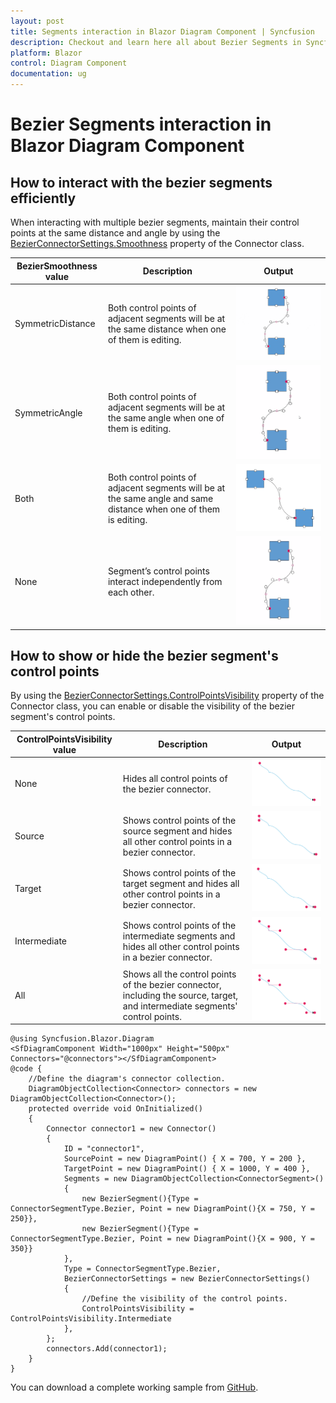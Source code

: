 ```yaml
---
layout: post
title: Segments interaction in Blazor Diagram Component | Syncfusion
description: Checkout and learn here all about Bezier Segments in Syncfusion Blazor Diagram component and much more details.
platform: Blazor
control: Diagram Component
documentation: ug
---
```


# Bezier Segments interaction in Blazor Diagram Component

## How to interact with the bezier segments efficiently

When interacting with multiple bezier segments, maintain their control points at the same distance and angle by using the [BezierConnectorSettings.Smoothness](https://help.syncfusion.com/cr/blazor/Syncfusion.Blazor.Diagram.BezierConnectorSettings.html#Syncfusion_Blazor_Diagram_BezierConnectorSettings_Smoothness) property of the Connector class.

| BezierSmoothness value | Description | Output |
|-------- | -------- | -------- |
| SymmetricDistance| Both control points of adjacent segments will be at the same distance when one of them is editing. | ![SymmetricDistance](../../../../images/SymmetricDistance.gif) |
| SymmetricAngle | Both control points of adjacent segments will be at the same angle when one of them is editing. | ![SymmetricAngle](../../../../images/SymmetricAngle.gif) |
| Both | Both control points of adjacent segments will be at the same angle and same distance when one of them is editing. | ![Symmetric](../../../../images/SmoothnessBoth.png) |
| None | Segment’s control points interact independently from each other. | ![SymmetricNone](../../../../images/SymmetricNone.gif)


## How to show or hide the bezier segment's control points

By using the [BezierConnectorSettings.ControlPointsVisibility](https://help.syncfusion.com/cr/blazor/Syncfusion.Blazor.Diagram.BezierConnectorSettings.html#Syncfusion_Blazor_Diagram_BezierConnectorSettings_ControlPointsVisibility) property of the Connector class, you can enable or disable the visibility of the bezier segment's control points.

| ControlPointsVisibility value | Description | Output |
|-------- | -------- | -------- |
| None | Hides all control points of the bezier connector. | ![None](../../../../images/ControlpointsvisibilityNone.png) |
| Source | Shows control points of the source segment and hides all other control points in a bezier connector. | ![Source](../../../../images/ControlpointsvisibilitySource.png) |
| Target | Shows control points of the target segment and hides all other control points in a bezier connector. | ![Target](../../../../images/ControlpointsvisibilityTarget.png) |
| Intermediate | Shows control points of the intermediate segments and hides all other control points in a bezier connector. | ![Intermediate](../../../../images/ControlpointsvisibilityIntermediate.png) |
| All | Shows all the control points of the bezier connector, including the source, target, and intermediate segments' control points. | ![All](../../../../images/ControlpointsvisibilityAll.png) |

```cshtml
@using Syncfusion.Blazor.Diagram
<SfDiagramComponent Width="1000px" Height="500px" Connectors="@connectors"></SfDiagramComponent>
@code {
    //Define the diagram's connector collection.
    DiagramObjectCollection<Connector> connectors = new DiagramObjectCollection<Connector>();
    protected override void OnInitialized()
    {
        Connector connector1 = new Connector()
        {
            ID = "connector1",
            SourcePoint = new DiagramPoint() { X = 700, Y = 200 },
            TargetPoint = new DiagramPoint() { X = 1000, Y = 400 },
            Segments = new DiagramObjectCollection<ConnectorSegment>()
            {
                new BezierSegment(){Type = ConnectorSegmentType.Bezier, Point = new DiagramPoint(){X = 750, Y = 250}},
                new BezierSegment(){Type = ConnectorSegmentType.Bezier, Point = new DiagramPoint(){X = 900, Y = 350}}
            },
            Type = ConnectorSegmentType.Bezier,
            BezierConnectorSettings = new BezierConnectorSettings() 
            {
                //Define the visibility of the control points. 
                ControlPointsVisibility = ControlPointsVisibility.Intermediate 
            },
        };
        connectors.Add(connector1);
    }
}
```
You can download a complete working sample from [GitHub](https://github.com/SyncfusionExamples/Blazor-Diagram-Examples/tree/master/UG-Samples/Connectors/Segments).
